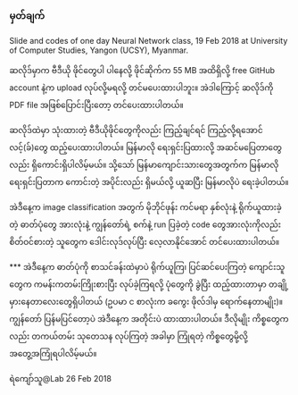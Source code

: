 ### မှတ်ချက်

Slide and codes of one day Neural Network class, 19 Feb 2018 at University of Computer Studies, Yangon (UCSY), Myanmar.

ဆလိုဒ်မှာက ဗီဒီယို ဖိုင်တွေပါ ပါနေလို့ ဖိုင်ဆိုက်က 55 MB အထိရှိလို့ free GitHub account နဲ့က upload လုပ်လို့မရလို့ တင်မပေးထားပါဘူး။
အဲဒါကြောင့် ဆလိုဒ်ကို PDF file အဖြစ်ပြောင်းပြီးတော့ တင်ပေးထားပါတယ်။

ဆလိုဒ်ထဲမှာ သုံးထားတဲ့ ဗီဒီယိုဖိုင်တွေကိုလည်း ကြည့်ချင်ရင် ကြည့်လို့ရအောင် လင့်(ခ်)တွေ ထည့်ပေးထားပါတယ်။
မြန်မာလို ရေးရှင်းပြထားလို့ အဆင်မပြေတာတွေလည်း ရှိကောင်းရှိပါလိမ့်မယ်။ 
သို့သော် မြန်မာကျောင်းသားတွေအတွက်က မြန်မာလို ရေးရှင်းပြတာက ကောင်းတဲ့ အပိုင်းလည်း ရှိမယ်လို့ ယူဆပြီး မြန်မာလိုပဲ ရေးခဲ့ပါတယ်။

အဲဒီနေ့က image classification အတွက် မိုဘိုင်ဖုန်း ကင်မရာ နှစ်လုံးနဲ့ ရိုက်ယူထားခဲ့တဲ့ ဓာတ်ပုံတွေ အားလုံးနဲ့ ကျွန်တော်ရဲ့ စက်နဲ့ run ပြခဲ့တဲ့ code တွေအားလုံးကိုလည်း စိတ်ဝင်စားတဲ့ သူတွေက ဒေါင်းလုဒ်လုပ်ပြီး လေ့လာနိုင်အောင် တင်ပေးထားပါတယ်။

*** အဲဒီနေ့က ဓာတ်ပုံကို စာသင်ခန်းထဲမှာပဲ ရိုက်ယူကြ၊ ပြင်ဆင်ပေးကြတဲ့ ကျောင်းသူတွေက ကမန်းကတမ်းကြိုးစားပြီး လုပ်ခဲ့ကြရလို့ ပုံတွေကို ခွဲပြီး ထည့်ထားတာမှာ တချို့ မှားနေတာလေးတွေရှိပါတယ် (ဥပမာ င စာလုံးက ခကွေး ဖိုလ်ဒါမှ ရောက်နေတာမျိုး)။ ကျွန်တော် ပြန်မပြင်တော့ပဲ အဲဒီနေ့က အတိုင်းပဲ ထားထားပါတယ်။ ဒီလိုမျိုး ကိစ္စတွေကလည်း တကယ်တမ်း သုတေသန လုပ်ကြတဲ့ အခါမှာ ကြုံရတဲ့ ကိစ္စတွေမို့လို့ အတွေ့အကြုံရပါလိမ့်မယ်။

ရဲကျော်သူ@Lab
26 Feb 2018
